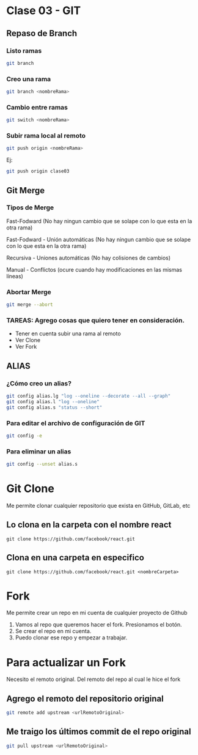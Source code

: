 # Clase 03 - GIT

## Repaso de Branch

### Listo ramas

```sh
git branch
```

### Creo una rama

```sh
git branch <nombreRama>
```

### Cambio entre ramas

```sh
git switch <nombreRama>
```

### Subir rama local al remoto

```sh
git push origin <nombreRama>
```

Ej:

```sh
git push origin clase03
```

## Git Merge

### Tipos de Merge

Fast-Fodward (No hay ningun cambio que se solape con lo que esta en la otra rama)

Fast-Fodward - Unión automáticas (No hay ningun cambio que se solape con lo que esta en la otra rama)

Recursiva -  Uniones automáticas (No hay colisiones de cambios)

Manual - Conflictos (ocure cuando hay modificaciones en las mismas líneas)

### Abortar Merge

```sh
git merge --abort
```
### TAREAS: Agrego cosas que quiero tener en consideración.

* Tener en cuenta subir una rama al remoto
* Ver Clone
* Ver Fork

## ALIAS

### ¿Cómo creo un alias?

```sh
git config alias.lg "log --oneline --decorate --all --graph"
git config alias.l "log --oneline"
git config alias.s "status --short"
```

### Para editar el archivo de configuración de GIT

```sh
git config -e
```

### Para eliminar un alias

```sh
git config --unset alias.s
```

# Git Clone
Me permite clonar cualquier repositorio que exista en GitHub, GitLab, etc

## Lo clona en la carpeta con el nombre react

```shh
git clone https://github.com/facebook/react.git
```

## Clona en una carpeta en especifico

```shh
git clone https://github.com/facebook/react.git <nombreCarpeta>
```
# Fork
Me permite crear un repo en mi cuenta de cualquier proyecto de Github

1. Vamos al repo que queremos hacer el fork. Presionamos el botón.
2. Se crear el repo en mi cuenta.
3. Puedo clonar ese repo y empezar a trabajar.


# Para actualizar un Fork
Necesito el remoto original. Del remoto del repo al cual le hice el fork

## Agrego el remoto del repositorio original

```sh
git remote add upstream <urlRemotoOriginal>
```

## Me traigo los últimos commit de el repo original

```sh
git pull upstream <urlRemotoOriginal>
```